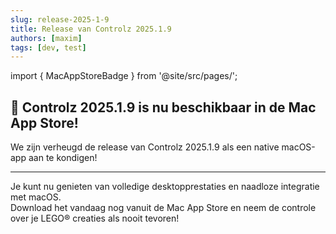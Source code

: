```yaml
---
slug: release-2025-1-9
title: Release van Controlz 2025.1.9
authors: [maxim]
tags: [dev, test]
---
```


import { MacAppStoreBadge } from '@site/src/pages/';

## 🚀 Controlz 2025.1.9 is nu beschikbaar in de Mac App Store!

We zijn verheugd de release van Controlz 2025.1.9 als een native macOS-app aan te kondigen!

<!-- truncate -->
---

Je kunt nu genieten van volledige desktopprestaties en naadloze integratie met macOS.  
Download het vandaag nog vanuit de Mac App Store en neem de controle over je LEGO® creaties als nooit tevoren!

<MacAppStoreBadge/>
